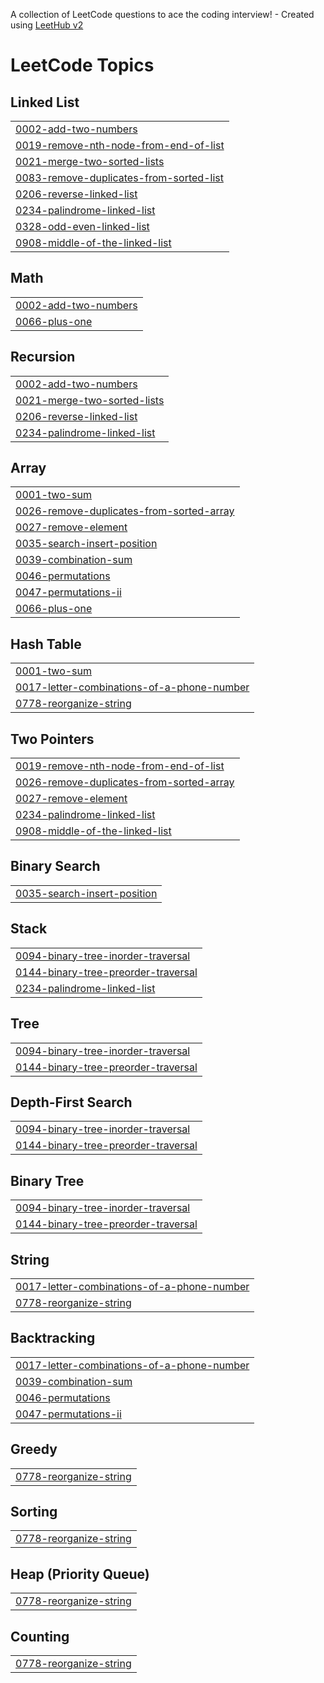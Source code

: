 A collection of LeetCode questions to ace the coding interview! - Created using [LeetHub v2](https://github.com/arunbhardwaj/LeetHub-2.0)
<!---LeetCode Topics Start-->
# LeetCode Topics
## Linked List
|  |
| ------- |
| [0002-add-two-numbers](https://github.com/Sahana2803/Leetcode/tree/master/0002-add-two-numbers) |
| [0019-remove-nth-node-from-end-of-list](https://github.com/Sahana2803/Leetcode/tree/master/0019-remove-nth-node-from-end-of-list) |
| [0021-merge-two-sorted-lists](https://github.com/Sahana2803/Leetcode/tree/master/0021-merge-two-sorted-lists) |
| [0083-remove-duplicates-from-sorted-list](https://github.com/Sahana2803/Leetcode/tree/master/0083-remove-duplicates-from-sorted-list) |
| [0206-reverse-linked-list](https://github.com/Sahana2803/Leetcode/tree/master/0206-reverse-linked-list) |
| [0234-palindrome-linked-list](https://github.com/Sahana2803/Leetcode/tree/master/0234-palindrome-linked-list) |
| [0328-odd-even-linked-list](https://github.com/Sahana2803/Leetcode/tree/master/0328-odd-even-linked-list) |
| [0908-middle-of-the-linked-list](https://github.com/Sahana2803/Leetcode/tree/master/0908-middle-of-the-linked-list) |
## Math
|  |
| ------- |
| [0002-add-two-numbers](https://github.com/Sahana2803/Leetcode/tree/master/0002-add-two-numbers) |
| [0066-plus-one](https://github.com/Sahana2803/Leetcode/tree/master/0066-plus-one) |
## Recursion
|  |
| ------- |
| [0002-add-two-numbers](https://github.com/Sahana2803/Leetcode/tree/master/0002-add-two-numbers) |
| [0021-merge-two-sorted-lists](https://github.com/Sahana2803/Leetcode/tree/master/0021-merge-two-sorted-lists) |
| [0206-reverse-linked-list](https://github.com/Sahana2803/Leetcode/tree/master/0206-reverse-linked-list) |
| [0234-palindrome-linked-list](https://github.com/Sahana2803/Leetcode/tree/master/0234-palindrome-linked-list) |
## Array
|  |
| ------- |
| [0001-two-sum](https://github.com/Sahana2803/Leetcode/tree/master/0001-two-sum) |
| [0026-remove-duplicates-from-sorted-array](https://github.com/Sahana2803/Leetcode/tree/master/0026-remove-duplicates-from-sorted-array) |
| [0027-remove-element](https://github.com/Sahana2803/Leetcode/tree/master/0027-remove-element) |
| [0035-search-insert-position](https://github.com/Sahana2803/Leetcode/tree/master/0035-search-insert-position) |
| [0039-combination-sum](https://github.com/Sahana2803/Leetcode/tree/master/0039-combination-sum) |
| [0046-permutations](https://github.com/Sahana2803/Leetcode/tree/master/0046-permutations) |
| [0047-permutations-ii](https://github.com/Sahana2803/Leetcode/tree/master/0047-permutations-ii) |
| [0066-plus-one](https://github.com/Sahana2803/Leetcode/tree/master/0066-plus-one) |
## Hash Table
|  |
| ------- |
| [0001-two-sum](https://github.com/Sahana2803/Leetcode/tree/master/0001-two-sum) |
| [0017-letter-combinations-of-a-phone-number](https://github.com/Sahana2803/Leetcode/tree/master/0017-letter-combinations-of-a-phone-number) |
| [0778-reorganize-string](https://github.com/Sahana2803/Leetcode/tree/master/0778-reorganize-string) |
## Two Pointers
|  |
| ------- |
| [0019-remove-nth-node-from-end-of-list](https://github.com/Sahana2803/Leetcode/tree/master/0019-remove-nth-node-from-end-of-list) |
| [0026-remove-duplicates-from-sorted-array](https://github.com/Sahana2803/Leetcode/tree/master/0026-remove-duplicates-from-sorted-array) |
| [0027-remove-element](https://github.com/Sahana2803/Leetcode/tree/master/0027-remove-element) |
| [0234-palindrome-linked-list](https://github.com/Sahana2803/Leetcode/tree/master/0234-palindrome-linked-list) |
| [0908-middle-of-the-linked-list](https://github.com/Sahana2803/Leetcode/tree/master/0908-middle-of-the-linked-list) |
## Binary Search
|  |
| ------- |
| [0035-search-insert-position](https://github.com/Sahana2803/Leetcode/tree/master/0035-search-insert-position) |
## Stack
|  |
| ------- |
| [0094-binary-tree-inorder-traversal](https://github.com/Sahana2803/Leetcode/tree/master/0094-binary-tree-inorder-traversal) |
| [0144-binary-tree-preorder-traversal](https://github.com/Sahana2803/Leetcode/tree/master/0144-binary-tree-preorder-traversal) |
| [0234-palindrome-linked-list](https://github.com/Sahana2803/Leetcode/tree/master/0234-palindrome-linked-list) |
## Tree
|  |
| ------- |
| [0094-binary-tree-inorder-traversal](https://github.com/Sahana2803/Leetcode/tree/master/0094-binary-tree-inorder-traversal) |
| [0144-binary-tree-preorder-traversal](https://github.com/Sahana2803/Leetcode/tree/master/0144-binary-tree-preorder-traversal) |
## Depth-First Search
|  |
| ------- |
| [0094-binary-tree-inorder-traversal](https://github.com/Sahana2803/Leetcode/tree/master/0094-binary-tree-inorder-traversal) |
| [0144-binary-tree-preorder-traversal](https://github.com/Sahana2803/Leetcode/tree/master/0144-binary-tree-preorder-traversal) |
## Binary Tree
|  |
| ------- |
| [0094-binary-tree-inorder-traversal](https://github.com/Sahana2803/Leetcode/tree/master/0094-binary-tree-inorder-traversal) |
| [0144-binary-tree-preorder-traversal](https://github.com/Sahana2803/Leetcode/tree/master/0144-binary-tree-preorder-traversal) |
## String
|  |
| ------- |
| [0017-letter-combinations-of-a-phone-number](https://github.com/Sahana2803/Leetcode/tree/master/0017-letter-combinations-of-a-phone-number) |
| [0778-reorganize-string](https://github.com/Sahana2803/Leetcode/tree/master/0778-reorganize-string) |
## Backtracking
|  |
| ------- |
| [0017-letter-combinations-of-a-phone-number](https://github.com/Sahana2803/Leetcode/tree/master/0017-letter-combinations-of-a-phone-number) |
| [0039-combination-sum](https://github.com/Sahana2803/Leetcode/tree/master/0039-combination-sum) |
| [0046-permutations](https://github.com/Sahana2803/Leetcode/tree/master/0046-permutations) |
| [0047-permutations-ii](https://github.com/Sahana2803/Leetcode/tree/master/0047-permutations-ii) |
## Greedy
|  |
| ------- |
| [0778-reorganize-string](https://github.com/Sahana2803/Leetcode/tree/master/0778-reorganize-string) |
## Sorting
|  |
| ------- |
| [0778-reorganize-string](https://github.com/Sahana2803/Leetcode/tree/master/0778-reorganize-string) |
## Heap (Priority Queue)
|  |
| ------- |
| [0778-reorganize-string](https://github.com/Sahana2803/Leetcode/tree/master/0778-reorganize-string) |
## Counting
|  |
| ------- |
| [0778-reorganize-string](https://github.com/Sahana2803/Leetcode/tree/master/0778-reorganize-string) |
<!---LeetCode Topics End-->